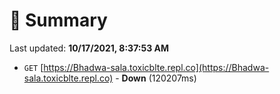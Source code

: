 # 📖 Summary
Last updated: **10/17/2021, 8:37:53 AM**

- `GET` [https://Bhadwa-sala.toxicblte.repl.co](https://Bhadwa-sala.toxicblte.repl.co) - **Down** (120207ms)

